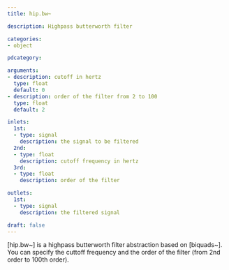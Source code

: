 ```yaml
---
title: hip.bw~

description: Highpass butterworth filter

categories:
- object

pdcategory:

arguments:
- description: cutoff in hertz
  type: float
  default: 0
- description: order of the filter from 2 to 100
  type: float
  default: 2

inlets:
  1st:
  - type: signal
    description: the signal to be filtered
  2nd:
  - type: float
    description: cutoff frequency in hertz
  3rd:
  - type: float
    description: order of the filter

outlets:
  1st:
  - type: signal
    description: the filtered signal

draft: false
---
```


[hip.bw~] is a highpass butterworth filter abstraction based on [biquads~]. You can specify the cuttoff frequency and the order of the filter (from 2nd order to 100th order).


